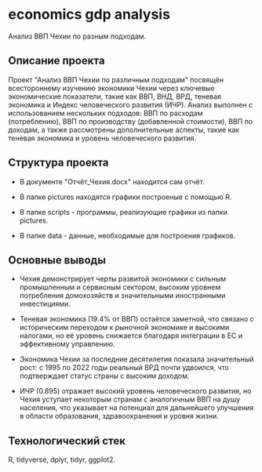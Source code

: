 # economics gdp analysis

Анализ ВВП Чехии по разным подходам.

## Описание проекта

Проект "Анализ ВВП Чехии по различным подходам" посвящён всестороннему изучению экономики 
Чехии через ключевые экономические показатели, такие как ВВП, ВНД, ВРД, теневая экономика 
и Индекс человеческого развития (ИЧР). Анализ выполнен с использованием нескольких подходов: 
ВВП по расходам (потреблению), ВВП по производству (добавленной стоимости), ВВП по доходам, 
а также рассмотрены дополнительные аспекты, такие как теневая экономика и уровень человеческого развития.

## Структура проекта
 
- В документе "Отчёт_Чехия.docx" находится сам отчёт.

- В папке pictures находятся графики построеные с помощью R.

- В папке scripts - программы, реализующие графики из папки pictures.

- В папке data - данные, необходимые для построения графиков.

## Основные выводы

- Чехия демонстрирует черты развитой экономики с сильным промышленным и 
сервисным сектором, высоким уровнем потребления домохозяйств и значительными иностранными инвестициями.

- Теневая экономика (19.4% от ВВП) остаётся заметной, что связано с историческим переходом к 
рыночной экономике и высокими налогами, но её уровень снижается благодаря интеграции в ЕС и эффективному управлению.

- Экономика Чехии за последние десятилетия показала значительный рост: с 1995 по 2022 годы реальный 
ВРД почти удвоился, что подтверждает статус страны с высоким доходом.

- ИЧР (0.895) отражает высокий уровень человеческого развития, но Чехия уступает некоторым странам 
с аналогичным ВВП на душу населения, что указывает на потенциал для дальнейшего улучшения в области образования, 
здравоохранения и уровня жизни.

## Технологический стек

R, tidyverse, dplyr, tidyr, ggplot2.
